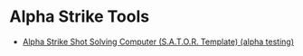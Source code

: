 # Alpha Strike Tools

<!-- - [BV calculator](./bv-calculator.html) -->
- [Alpha Strike Shot Solving Computer (S.A.T.O.R. Template) (alpha testing)](./sator_test.html)
<!-- - [Roll Hit Location Table](./HitLocationTable.html) -->
